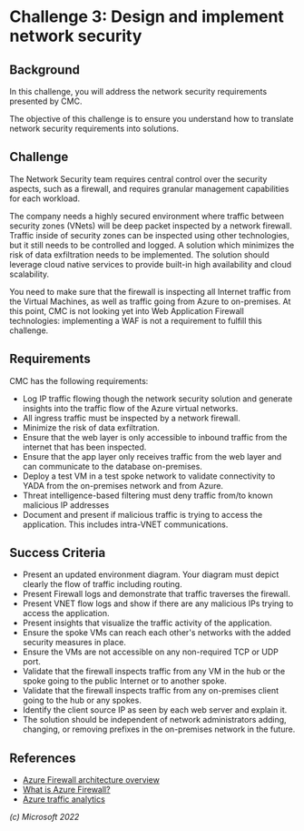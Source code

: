 # Challenge 3: Design and implement network security

## Background

In this challenge, you will address the network security requirements presented by CMC.

The objective of this challenge is to ensure you understand how to translate network security requirements into solutions.

## Challenge

The Network Security team requires central control over the security aspects, such as a firewall, and requires granular management capabilities for each workload.

The company needs a highly secured environment where traffic between security zones (VNets) will be deep packet inspected by a network firewall. Traffic inside of security zones can be inspected using other technologies, but it still needs to be controlled and logged. A solution which minimizes the risk of data exfiltration needs to be implemented. The solution should leverage cloud native services to provide built-in high availability and cloud scalability.

You need to make sure that the firewall is inspecting all Internet traffic from the Virtual Machines, as well as traffic going from Azure to on-premises. At this point, CMC is not looking yet into Web Application Firewall technologies: implementing a WAF is not a requirement to fulfill this challenge.

## Requirements

CMC has the following requirements:

- Log IP traffic flowing though the network security solution and generate insights into the traffic flow of the Azure virtual networks.
- All ingress traffic must be inspected by a network firewall.
- Minimize the risk of data exfiltration.
- Ensure that the web layer is only accessible to inbound traffic from the internet that has been inspected.
- Ensure that the app layer only receives traffic from the web layer and can communicate to the database on-premises.
- Deploy a test VM in a test spoke network to validate connectivity to YADA from the on-premises network and from Azure.
- Threat intelligence-based filtering must deny traffic from/to known malicious IP addresses
- Document and present if malicious traffic is trying to access the application. This includes intra-VNET communications.

## Success Criteria

- Present an updated environment diagram. Your diagram must depict clearly the flow of traffic including routing.
- Present Firewall logs and demonstrate that traffic traverses the firewall.
- Present VNET flow logs and show if there are any malicious IPs trying to access the application.
- Present insights that visualize the traffic activity of the application.
- Ensure the spoke VMs can reach each other's networks with the added security measures in place.
- Ensure the VMs are not accessible on any non-required TCP or UDP port.
- Validate that the firewall inspects traffic from any VM in the hub or the spoke going to the public Internet or to another spoke.
- Validate that the firewall inspects traffic from any on-premises client going to the hub or any spokes.
- Identify the client source IP as seen by each web server and explain it.
- The solution should be independent of network administrators adding, changing, or removing prefixes in the on-premises network in the future.

## References

- [Azure Firewall architecture overview](https://learn.microsoft.com/en-us/azure/architecture/example-scenario/firewalls/)
- [What is Azure Firewall?](https://learn.microsoft.com/en-us/azure/firewall/overview?toc=%2Fazure%2Fnetworking%2Ffundamentals%2Ftoc.json)
- [Azure traffic analytics](https://learn.microsoft.com/en-us/azure/network-watcher/traffic-analytics)

_(c) Microsoft 2022_

